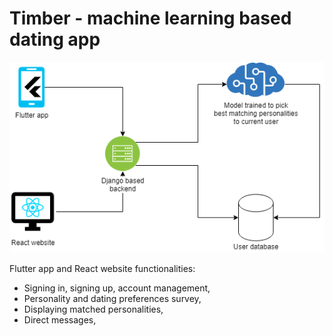 # Timber - machine learning based dating app

![](diagram.png)

Flutter app and React website functionalities:

* Signing in, signing up, account management,
* Personality and dating preferences survey,
* Displaying matched personalities,
* Direct messages,